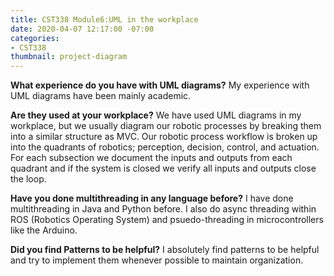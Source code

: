 ```yaml
---
title: CST338 Module6:UML in the workplace
date: 2020-04-07 12:17:00 -07:00
categories:
- CST338
thumbnail: project-diagram
---
```


**What experience do you have with UML diagrams?**
My experience with UML diagrams have been mainly academic. 

**Are they used at your workplace?**
We have used UML diagrams in my workplace, but we usually diagram our robotic processes by breaking them into a similar structure as MVC. Our robotic process workflow is broken up into the quadrants of robotics; perception, decision, control, and actuation. For each subsection we document the inputs and outputs from each quadrant and if the system is closed we verify all inputs and outputs close the loop.

**Have you done multithreading in any language before?**
I have done multithreading in Java and Python before. I also do async threading within ROS (Robotics Operating System) and psuedo-threading in microcontrollers like the Arduino.

**Did you find Patterns to be helpful?**
I absolutely find patterns to be helpful and try to implement them whenever possible to maintain organization.